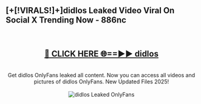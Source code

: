<h2>[+[!VIRALS!]+]didlos Leaked Video Viral On Social X Trending Now - 886nc</h2>
<br>
<div align="center">
<h2><a href="https://libra.edu.pl?didlos" rel="nofollow">🔴 CLICK HERE 🌐==►► didlos</a></h2>
<br>
Get didlos OnlyFans leaked all content. Now you can access all videos and pictures of didlos OnlyFans. New Updated Files 2025!
<br>
<br>
<a href="https://libra.edu.pl?didlos" rel="nofollow" data-target="animated-image.originalLink"><img src="https://i.ibb.co.com/WyWwxjT/player-gif2.gif" alt="didlos Leaked OnlyFans" style="max-width: 100%; display: inline-block;" data-target="animated-image.originalImage"></a>
</div>
<br>